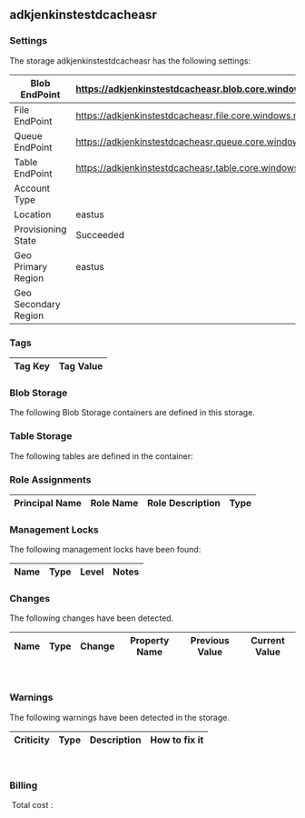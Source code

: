 
## adkjenkinstestdcacheasr 

### Settings
The storage adkjenkinstestdcacheasr has the following settings:

| Blob EndPoint | https://adkjenkinstestdcacheasr.blob.core.windows.net/  |
| --- | --- |
| File EndPoint | https://adkjenkinstestdcacheasr.file.core.windows.net/  |
| Queue EndPoint | https://adkjenkinstestdcacheasr.queue.core.windows.net/  |
| Table EndPoint | https://adkjenkinstestdcacheasr.table.core.windows.net/  |
| Account Type |   |
| Location | eastus  |
| Provisioning State | Succeeded  |
| Geo Primary Region | eastus  |
| Geo Secondary Region |   |


### Tags


| Tag Key | Tag Value |
| --- | --- |

### Blob Storage
The following Blob Storage containers are defined in this storage. 

### Table Storage
The following tables are defined in the container:

### Role Assignments


| Principal Name | Role Name | Role Description | Type |
| --- | --- | --- | --- |

### Management Locks
The following management locks have been found: 

| Name | Type | Level | Notes |
| --- | --- | --- | --- |

### Changes
The following changes have been detected. 

| Name | Type | Change | Property Name | Previous Value | Current Value |
| --- | --- | --- | --- | --- | --- |
 
### Warnings
The following warnings have been detected in the storage. 

| Criticity | Type | Description | How to fix it |
| --- | --- | --- | --- |
 
### Billing
 Total cost : 
